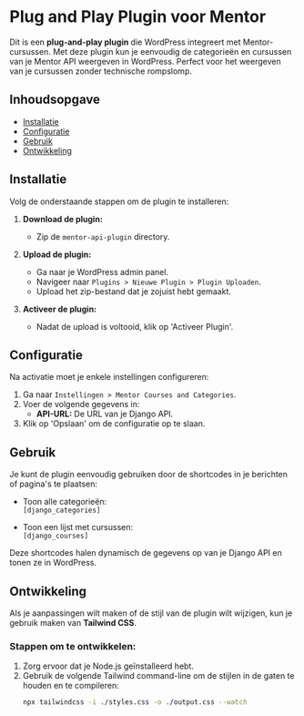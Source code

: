 # Plug and Play Plugin voor Mentor

Dit is een **plug-and-play plugin** die WordPress integreert met Mentor-cursussen. Met deze plugin kun je eenvoudig de categorieën en cursussen van je Mentor API weergeven in WordPress. Perfect voor het weergeven van je cursussen zonder technische rompslomp.

## Inhoudsopgave
- [Installatie](#installatie)
- [Configuratie](#configuratie)
- [Gebruik](#gebruik)
- [Ontwikkeling](#ontwikkeling)

## Installatie

Volg de onderstaande stappen om de plugin te installeren:

1. **Download de plugin:**
   - Zip de `mentor-api-plugin` directory.

2. **Upload de plugin:**
   - Ga naar je WordPress admin panel.
   - Navigeer naar `Plugins > Nieuwe Plugin > Plugin Uploaden`.
   - Upload het zip-bestand dat je zojuist hebt gemaakt.

3. **Activeer de plugin:**
   - Nadat de upload is voltooid, klik op 'Activeer Plugin'.

## Configuratie

Na activatie moet je enkele instellingen configureren:

1. Ga naar `Instellingen > Mentor Courses and Categories`.
2. Voer de volgende gegevens in:
   - **API-URL:** De URL van je Django API.
3. Klik op 'Opslaan' om de configuratie op te slaan.

## Gebruik

Je kunt de plugin eenvoudig gebruiken door de shortcodes in je berichten of pagina's te plaatsen:

- Toon alle categorieën:  
  ```[django_categories]```

- Toon een lijst met cursussen:  
  ```[django_courses]```

Deze shortcodes halen dynamisch de gegevens op van je Django API en tonen ze in WordPress.

## Ontwikkeling

Als je aanpassingen wilt maken of de stijl van de plugin wilt wijzigen, kun je gebruik maken van **Tailwind CSS**. 

### Stappen om te ontwikkelen:

1. Zorg ervoor dat je Node.js geïnstalleerd hebt.
2. Gebruik de volgende Tailwind command-line om de stijlen in de gaten te houden en te compileren:
   ```bash
   npx tailwindcss -i ./styles.css -o ./output.css --watch
